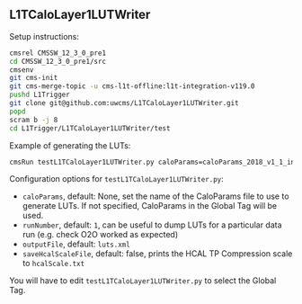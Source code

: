 L1TCaloLayer1LUTWriter
----------------------

Setup instructions:
```bash
cmsrel CMSSW_12_3_0_pre1
cd CMSSW_12_3_0_pre1/src
cmsenv
git cms-init
git cms-merge-topic -u cms-l1t-offline:l1t-integration-v119.0
pushd L1Trigger
git clone git@github.com:uwcms/L1TCaloLayer1LUTWriter.git
popd
scram b -j 8
cd L1Trigger/L1TCaloLayer1LUTWriter/test
```

Example of generating the LUTs:
```bash
cmsRun testL1TCaloLayer1LUTWriter.py caloParams=caloParams_2018_v1_1_inconsistent_cfi
```

Configuration options for `testL1TCaloLayer1LUTWriter.py`:
 * `caloParams`, default: None, set the name of the CaloParams file to use to generate LUTs.  If not specified, CaloParams in the Global Tag will be used.
 * `runNumber`, default: `1`, can be useful to dump LUTs for a particular data run (e.g. check O2O worked as expected)
 * `outputFile`, default: `luts.xml`
 * `saveHcalScaleFile`, default: false, prints the HCAL TP Compression scale to `hcalScale.txt`

You will have to edit `testL1TCaloLayer1LUTWriter.py` to select the Global Tag.
